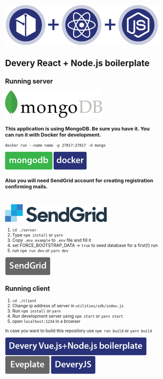 <p align="left">
<img src="img/react_node.png">
</img>
</p>


# Devery React + Node.js boilerplate

## Running server

<p align="left">
<img src="img/mongo.png">
</img>
</p>


### This application is using MongoDB. Be sure you have it. You can run it with Docker for development.
```
docker run --name name -p 27017:27017 -d mongo
```
<span><a href="https://www.mongodb.com/cloud/atlas/lp/general/try?utm_source=google&utm_campaign=gs_emea_ukraine_search_brand_atlas_desktop&utm_term=mongodb&utm_medium=cpc_paid_search&utm_ad=e&gclid=CjwKCAjwvOHzBRBoEiwA48i6Ait4K8tfTrSdMXKEWiMDrgCtG5FQe-yytqNk-rx2ddQerJQjWojU6xoCbiUQAvD_BwE"><img src="img/mButton.png"></a></span>
<span><a href="https://www.docker.com/"><img src="img/docker.png"></a></span>

### Also you will need SendGrid account for creating registration confirming mails.
</br>
<p align="left">
<img src="img/sendGrid.png">
</img>
</p>

1) `cd ./server`
2) Type `npm install` or `yarn`
3) Copy `.env.example` to `.env` file and fill it
4) set FORCE_BOOTSTRAP_DATA -> `true` to seed database for a first(!) run
5) run `npm run dev` or `yarn dev`

<span><a href="https://sendgrid.com/marketing/sendgrid-services-cro/?extProvId=5&extPu=49397-gaw&extLi=164417502&sem_adg=8807286342&extCr=8807286342-321630592685&extSi=&extTg=&keyword=sendgrid&extAP=&extMT=e&utm_medium=cpc&utm_source=google&gclid=CjwKCAjwvOHzBRBoEiwA48i6AkZumm0cFLBE2AVO1J-9SrakxB6whSVjb1e4KS0J_LpnCL-_0U-rhBoCzxkQAvD_BwE"><img src="img/SG_button.png"></a></span>


## Running client

1) `cd ./client`
2) Change ip address of server in `utilities/sdk/index.js`
3) Run `npm install` or `yarn`
4) Run development server using `npm start` or `yarn start`
5) open `localhost:1234` in a browser

In case you want to build this repository use `npm run build` or `yarn build`

<span><a href="https://github.com/devery/node_boilerplate"><img src="img/vrBoilerplate.png"></a></span>
<span><a href="https://github.com/devery/EveplateButton"><img src="img/EveplateButton.png"></a></span>
<span><a href="https://github.com/devery/deveryjs"><img src="img/jsButton.png"></a></span>
